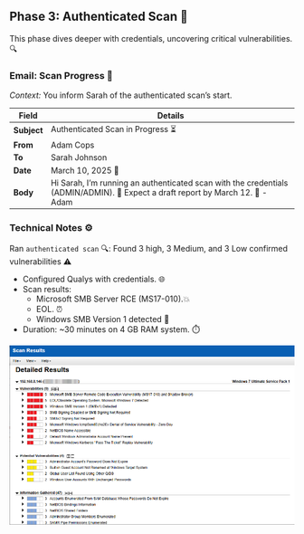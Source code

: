 ## Phase 3: Authenticated Scan 🔐

This phase dives deeper with credentials, uncovering critical vulnerabilities. 🔍

### Email: Scan Progress 📧
*Context:* You inform Sarah of the authenticated scan’s start.

| Field       | Details                              |
|-------------|--------------------------------------|
| **Subject** | Authenticated Scan in Progress ⏳     |
| **From**    | Adam Cops                        |
| **To**      | Sarah Johnson                      |
| **Date**    | March 10, 2025  📅                   |
| **Body**    | Hi Sarah, I’m running an authenticated scan with the credentials (ADMIN/ADMIN). 🔑 Expect a draft report by March 12. 📝 - Adam |

### Technical Notes ⚙️

Ran `authenticated scan` 🔍: Found 3 high, 3 Medium, and 3 Low confirmed vulnerabilities ⚠️

- Configured Qualys with credentials. 🌐
- Scan results:  
  - Microsoft SMB Server RCE (MS17-010).💥
  - EOL. ⏰
  - Windows SMB Version 1 detected 📡
- Duration: ~30 minutes on 4 GB RAM system. ⏱️

![Scanresult](https://github.com/mohamedshibil/SecureSphere-Assessment/blob/main/Authenticated%20Scan%20Result.png)
